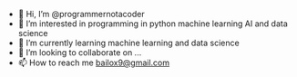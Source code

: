 - 👋 Hi, I’m @programmernotacoder
- 👀 I’m interested in programming in python machine learning AI and data science
- 🌱 I’m currently learning machine learning and data science
- 💞️ I’m looking to collaborate on ...
- 📫 How to reach me bailox9@gmail.com


<!---
programmernotacoder/programmernotacoder is a ✨ special ✨ repository because its `README.md` (this file) appears on your GitHub profile.
You can click the Preview link to take a look at your changes.
--->
